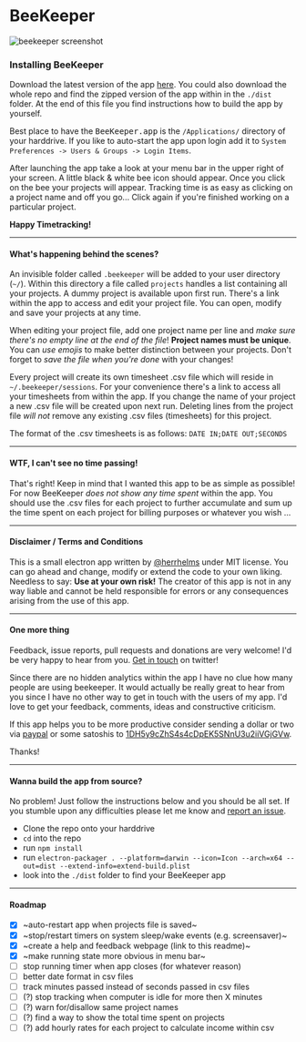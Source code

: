 # BeeKeeper

![beekeeper screenshot](https://www.dropbox.com/s/bosdjlackt385vz/beekeeper_screenshot.jpg?raw=1)


### Installing BeeKeeper

Download the latest version of the app  [here](https://github.com/herrhelms/beekeeper/blob/master/dist/BeeKeeper.zip). You could also download the whole repo and find the zipped version of the app within in the `./dist` folder. At the end of this file you find instructions how to build the app by yourself.

Best place to have the <kbd>BeeKeeper.app</kbd> is the `/Applications/` directory of your harddrive. If you like to auto-start the app upon login add it to `System Preferences -> Users & Groups -> Login Items`.

After launching the app take a look at your menu bar in the upper right of your screen. A little black & white bee icon should appear. Once you click on the bee your projects will appear. Tracking time is as easy as clicking on a project name and off you go... Click again if you're finished working on a particular project.

**Happy Timetracking!**

* * *

#### What's happening behind the scenes?

An invisible folder called `.beekeeper` will be added to your user directory (`~/`). Within this directory a file called `projects` handles a list containing all your projects. A dummy project is available upon first run. There's a link within the app to access and edit your project file. You can open, modify and save your projects at any time.

When editing your project file, add one project name per line and *make sure there's no empty line at the end of the file*! **Project names must be unique**. You can *use emojis* to make better distinction between your projects. Don't forget to *save the file when you're done* with your changes!

Every project will create its own timesheet .csv file which will reside in `~/.beekeeper/sessions`. For your convenience there's a link to access all your timesheets from within the app. If you change the name of your project a new .csv file will be created upon next run. Deleting lines from the project file _will not_ remove any existing .csv files (timesheets) for this project.

The format of the .csv timesheets is as follows:
`DATE IN;DATE OUT;SECONDS`

* * *

#### WTF, I can't see no time passing!
That's right! Keep in mind that I wanted this app to be as simple as possible! For now BeeKeeper *does not show any time spent* within the app. You should use the .csv files for each project to further accumulate and sum up the time spent on each project for billing purposes or whatever you wish ...

* * *

#### Disclaimer / Terms and Conditions

This is a small electron app written by [@herrhelms](http://github.com/herrhelms) under MIT license. You can go ahead and change, modify or extend the code to your own liking.
Needless to say: **Use at your own risk!** The creator of this app is not in any way liable and cannot be held responsible for errors or any consequences arising from the use of this app.

* * *

#### One more thing

Feedback, issue reports, pull requests and donations are very welcome!
I'd be very happy to hear from you. [Get in touch](https://twitter.com/herrhelms) on twitter!

Since there are no hidden analytics within the app I have no clue how many people are using beekeeper. It would actually be really great to hear from you since I have no other way to get in touch with the users of my app. I'd love to get your feedback, comments, ideas and constructive criticism.

If this app helps you to be more productive consider sending a dollar or two via [paypal](https://bit.ly/fund-me) or some satoshis to [1DH5y9cZhS4s4cDpEK5SNnU3u2iiVGjGVw](bitcoin://1DH5y9cZhS4s4cDpEK5SNnU3u2iiVGjGVw).

Thanks!

* * *

#### Wanna build the app from source?

No problem! Just follow the instructions below and you should be all set. If you stumble upon any difficulties please let me know and [report an issue](https://github.com/herrhelms/beekeeper/issues/new).

 - Clone the repo onto your harddrive
 - `cd` into the repo
 - run `npm install`
 - run `electron-packager . --platform=darwin --icon=Icon --arch=x64 --out=dist --extend-info=extend-build.plist`
 - look into the `./dist` folder to find your BeeKeeper app

 * * *

#### Roadmap
  - [x] ~auto-restart app when projects file is saved~
  - [x] ~stop/restart timers on system sleep/wake events (e.g. screensaver)~
  - [x] ~create a help and feedback webpage (link to this readme)~
  - [x] ~make running state more obvious in menu bar~
  - [ ] stop running timer when app closes (for whatever reason)
  - [ ] better date format in csv files
  - [ ] track minutes passed instead of seconds passed in csv files
  - [ ] (?) stop tracking when computer is idle for more then X minutes
  - [ ] (?) warn for/disallow same project names
  - [ ] (?) find a way to show the total time spent on projects
  - [ ] (?) add hourly rates for each project to calculate income within csv
